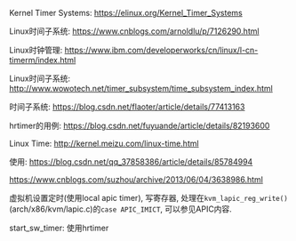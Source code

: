 Kernel Timer Systems: https://elinux.org/Kernel_Timer_Systems

Linux时间子系统: https://www.cnblogs.com/arnoldlu/p/7126290.html

Linux时钟管理: https://www.ibm.com/developerworks/cn/linux/l-cn-timerm/index.html

Linux时间子系统: http://www.wowotech.net/timer_subsystem/time_subsystem_index.html

时间子系统: https://blog.csdn.net/flaoter/article/details/77413163

hrtimer的用例: https://blog.csdn.net/fuyuande/article/details/82193600

Linux Time: http://kernel.meizu.com/linux-time.html

使用: https://blog.csdn.net/qq_37858386/article/details/85784994

https://www.cnblogs.com/suzhou/archive/2013/06/04/3638986.html


虚拟机设置定时(使用local apic timer), 写寄存器, 处理在`kvm_lapic_reg_write()`(arch/x86/kvm/lapic.c)的`case APIC_IMICT`, 可以参见APIC内容.



start_sw_timer: 使用hrtimer